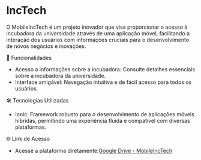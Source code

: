 # IncTech

O MobileIncTech é um projeto inovador que visa proporcionar o acesso à incubadora da universidade através de uma aplicação móvel, facilitando a interação dos usuários com informações cruciais para o desenvolvimento de novos negócios e inovações.

🚀 Funcionalidades

- Acesso a informações sobre a incubadora: Consulte detalhes essenciais sobre a incubadora da universidade.
- Interface amigável: Navegação intuitiva e de fácil acesso para todos os usuários.

🛠️ Tecnologias Utilizadas

- Ionic: Framework robusto para o desenvolvimento de aplicações móveis híbridas, permitindo uma experiência fluída e compatível com diversas plataformas.

🌐 Link de Acesso

- Acesse a plataforma diretamente:[Google Drive - MobileIncTech](https://drive.google.com/file/d/1YTac8Nq5UOvXIPQiW5N0g36L78Gnik6x/view?usp=drive_link)
